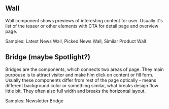 ## Wall

Wall component shows previews of interesting content for user. Usually it's list of the teaser or other elements with CTA for detail page and overview page.

Samples: Latest News Wall, Picked News Wall, Similar Product Wall

## Bridge (maybe Spotlight?)

Bridges are the components, which connects two areas of page. They main purpouse is to attract visitor and make him click on content or fill form. Usually these components differ from rest of the page optically - means different background color or something similar, what breaks design flow little bit. They often also full width and breaks the horizontal layout.

Samples: Newsletter Bridge
